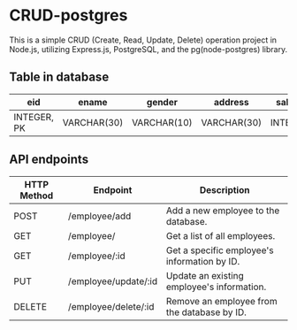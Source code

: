# CRUD-postgres
This is a simple CRUD (Create, Read, Update, Delete) operation project in Node.js, utilizing Express.js, PostgreSQL, and the pg(node-postgres) library.

## Table in database
|eid|ename|gender|address|salary|eposition|
|---|-----|------|-------|------|---------|
|INTEGER, PK|VARCHAR(30)|VARCHAR(10)|VARCHAR(30)|INTEGER|VARCHAR(30)|

## API endpoints

| HTTP Method | Endpoint                | Description                                       |
|-------------|-------------------------|---------------------------------------------------|
| POST        | /employee/add           | Add a new employee to the database.              |
| GET         | /employee/              | Get a list of all employees.                     |
| GET         | /employee/:id           | Get a specific employee's information by ID.     |
| PUT         | /employee/update/:id    | Update an existing employee's information.       |
| DELETE      | /employee/delete/:id    | Remove an employee from the database by ID.      |
